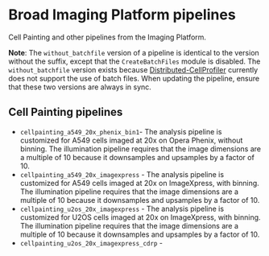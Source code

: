 # Broad Imaging Platform pipelines

Cell Painting and other pipelines from the Imaging Platform.

**Note**: The `without_batchfile` version of a pipeline is identical to the version without the suffix, except that the `CreateBatchFiles` module is disabled. The `without_batchfile` version exists because [Distributed-CellProfiler](https://github.com/CellProfiler/Distributed-CellProfiler) currently does not support the use of batch files. When updating the pipeline, ensure that these two versions are always in sync. 

## Cell Painting pipelines 

- `cellpainting_a549_20x_phenix_bin1`- The analysis pipeline is customized for A549 cells imaged at 20x on Opera Phenix, without binning. The illumination pipeline requires that the image dimensions are a multiple of 10 because it downsamples and upsamples by a factor of 10.
- `cellpainting_a549_20x_imagexpress` - The analysis pipeline is customized for A549 cells imaged at 20x on ImageXpress, with binning. The illumination pipeline requires that the image dimensions are a multiple of 10 because it downsamples and upsamples by a factor of 10.
- `cellpainting_u2os_20x_imagexpress` -  The analysis pipeline is customized for U2OS cells imaged at 20x on ImageXpress, with binning. The illumination pipeline requires that the image dimensions are a multiple of 10 because it downsamples and upsamples by a factor of 10.
- `cellpainting_u2os_20x_imagexpress_cdrp` - 


